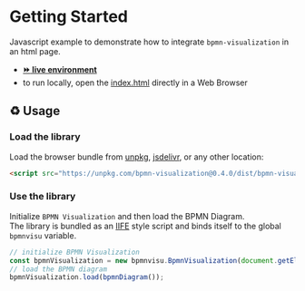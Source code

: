 # Getting Started

Javascript example to demonstrate how to integrate `bpmn-visualization` in an html page.
- [__:fast_forward: live environment__](https://cdn.statically.io/gh/process-analytics/bpmn-visualization-examples/master/examples/01-getting-started/index.html)
- to run locally, open the [index.html](index.html) directly in a Web Browser

## ♻️ Usage

### Load the library
Load the browser bundle from [unpkg](https://unpkg.com/browse/bpmn-visualization), [jsdelivr](https://www.jsdelivr.com/package/npm/bpmn-visualization),
or any other location:
```html
<script src="https://unpkg.com/bpmn-visualization@0.4.0/dist/bpmn-visualization.js"></script>
```

### Use the library


Initialize `BPMN Visualization` and then load the BPMN Diagram. \
The library is bundled as an [IIFE](https://developer.mozilla.org/en-US/docs/Glossary/IIFE) style script and binds itself to the global `bpmnvisu` variable.



```javascript
// initialize BPMN Visualization
const bpmnVisualization = new bpmnvisu.BpmnVisualization(document.getElementById('bpmn-viewport'));
// load the BPMN diagram
bpmnVisualization.load(bpmnDiagram());
```

